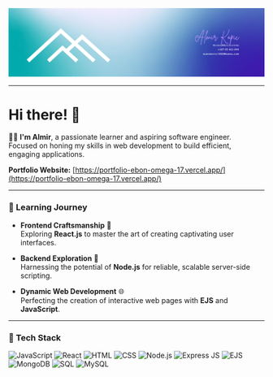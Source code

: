 ![Cover Image](https://raw.githubusercontent.com/almirkopic/almirkopic/main/cover.jpg)


---

# Hi there! 👋

👨‍💻 **I'm Almir**, a passionate learner and aspiring software engineer.  
Focused on honing my skills in web development to build efficient, engaging applications.

**Portfolio Website:** [https://portfolio-ebon-omega-17.vercel.app/](https://portfolio-ebon-omega-17.vercel.app/)

---

### 🌱 Learning Journey

- **Frontend Craftsmanship** 🎨  
  Exploring **React.js** to master the art of creating captivating user interfaces.
  
- **Backend Exploration** 🔧  
  Harnessing the potential of **Node.js** for reliable, scalable server-side scripting.
  
- **Dynamic Web Development** 🌐  
  Perfecting the creation of interactive web pages with **EJS** and **JavaScript**.

---

### 🚀 Tech Stack


![JavaScript](https://img.icons8.com/color/48/000000/javascript.png) ![React](https://img.icons8.com/color/48/000000/react-native.png) ![HTML](https://img.icons8.com/color/48/000000/html-5.png) ![CSS](https://img.icons8.com/color/48/000000/css3.png) ![Node.js](https://img.icons8.com/color/48/000000/nodejs.png) ![Express JS](https://img.icons8.com/color/48/000000/express.png) ![EJS](https://img.icons8.com/color/48/000000/ejs.png) ![MongoDB](https://img.icons8.com/color/48/000000/mongodb.png) ![SQL](https://img.icons8.com/color/48/000000/sql.png) ![MySQL](https://img.icons8.com/color/48/000000/mysql-logo.png)
